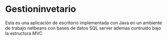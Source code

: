 # Gestioninvetario
Esta es una aplicación de escritorio implementada con Java en un ambiente de trabajo netbeans con bases de datos SQL server ademas contruido bajo la estructura MVC
